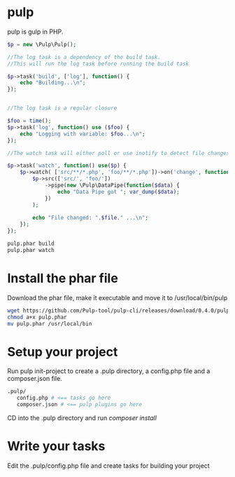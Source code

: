 pulp
===

pulp is gulp in PHP.

```php
$p = new \Pulp\Pulp();

//The log task is a dependency of the build task.
//This will run the log task before running the build task

$p->task('build', ['log'], function() {
	echo "Building...\n";
});


//The log task is a regular closure

$foo = time();
$p->task('log', function() use ($foo) {
	echo "Logging with variable: $foo...\n";
});

//The watch task will either poll or use inotify to detect file changes

$p->task('watch', function() use($p) {
	$p->watch( ['src/**/*.php', 'foo/**/*.php'])->on('change', function($file) use ($p) {
		$p->src(['src/', 'foo/'])
			->pipe(new \Pulp\DataPipe(function($data) {
				echo "Data Pipe got "; var_dump($data);
			})
		);
			
		echo "File changed: ".$file." ...\n";
	});
});
```

```bash
pulp.phar build
pulp.phar watch
```

Install the phar file
===
Download the phar file, make it executable and move it to /usr/local/bin/pulp
```bash
wget https://github.com/Pulp-tool/pulp-cli/releases/download/0.4.0/pulp.phar
chmod a+x pulp.phar
mv pulp.phar /usr/local/bin
```

Setup your project
===
Run pulp init-project to create a .pulp directory, a config.php file and a composer.json file.

```bash
.pulp/
   config.php # <== tasks go here
   composer.json # <== pulp plugins go here
```

CD into the .pulp directory and run *composer install*

Write your tasks
===
Edit the .pulp/config.php file and create tasks for building your project
